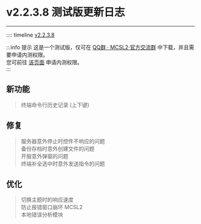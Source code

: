 # v2.2.3.8 测试版更新日志  

___

:::: timeline [v2.2.3.8](https://github.com/MCSLTeam/MCSL2/releases/tag/v2.2.3.8)

:::info 提示
这是一个测试版，仅可在 [QQ群 · MCSL2·官方交流群](/mcsl2/links/mcsl2-qq-group) 中下载，并且需要申请内测权限。  
您可前往 [该页面](/mcsl2/join-preview) 申请内测权限。  
:::

## 新功能

> 终端命令行历史记录 (上下键)  

## 修复

> 服务器意外停止时控件不响应的问题  
> 备份存档时意外创建文件的问题  
> 开服意外弹窗的问题  
> 终端补全选中时意外发送指令的问题  

## 优化

> 切换主题时的响应速度  
> 防止报错窗口崩坏 MCSL2  
> 本地错误分析模块
